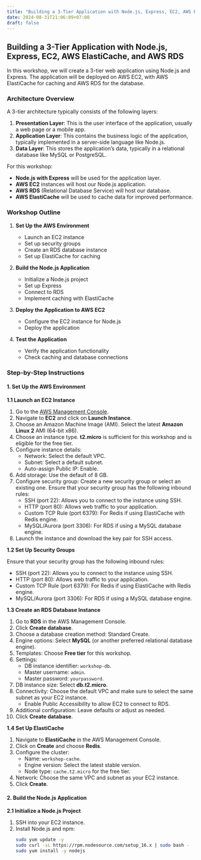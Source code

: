 ```yaml
---
title: "Building a 3-Tier Application with Node.js, Express, EC2, AWS ElastiCache, and AWS RDS"
date: 2024-08-31T21:06:09+07:00
draft: false
---
```


## Building a 3-Tier Application with Node.js, Express, EC2, AWS ElastiCache, and AWS RDS

In this workshop, we will create a 3-tier web application using Node.js and Express. The application will be deployed on AWS EC2, with AWS ElastiCache for caching and AWS RDS for the database.

### Architecture Overview

A 3-tier architecture typically consists of the following layers:

1. **Presentation Layer**: This is the user interface of the application, usually a web page or a mobile app.
2. **Application Layer**: This contains the business logic of the application, typically implemented in a server-side language like Node.js.
3. **Data Layer**: This stores the application’s data, typically in a relational database like MySQL or PostgreSQL.

For this workshop:
- **Node.js with Express** will be used for the application layer.
- **AWS EC2** instances will host our Node.js application.
- **AWS RDS** (Relational Database Service) will host our database.
- **AWS ElastiCache** will be used to cache data for improved performance.

### Workshop Outline

1. **Set Up the AWS Environment**
   - Launch an EC2 instance
   - Set up security groups
   - Create an RDS database instance
   - Set up ElastiCache for caching

2. **Build the Node.js Application**
   - Initialize a Node.js project
   - Set up Express
   - Connect to RDS
   - Implement caching with ElastiCache

3. **Deploy the Application to AWS EC2**
   - Configure the EC2 instance for Node.js
   - Deploy the application

4. **Test the Application**
   - Verify the application functionality
   - Check caching and database connections

### Step-by-Step Instructions

#### 1. Set Up the AWS Environment

**1.1 Launch an EC2 Instance**

1. Go to the [AWS Management Console](https://aws.amazon.com/console/).
2. Navigate to **EC2** and click on **Launch Instance**.
3. Choose an Amazon Machine Image (AMI). Select the latest **Amazon Linux 2** AMI (64-bit x86).
4. Choose an instance type. **t2.micro** is sufficient for this workshop and is eligible for the free tier.
5. Configure instance details:
   - Network: Select the default VPC.
   - Subnet: Select a default subnet.
   - Auto-assign Public IP: Enable.
6. Add storage: Use the default of 8 GB.
7. Configure security group: Create a new security group or select an existing one.
   Ensure that your security group has the following inbound rules:
   - SSH (port 22): Allows you to connect to the instance using SSH.
   - HTTP (port 80): Allows web traffic to your application.
   - Custom TCP Rule (port 6379): For Redis if using ElastiCache with Redis engine.
   - MySQL/Aurora (port 3306): For RDS if using a MySQL database engine.
8. Launch the instance and download the key pair for SSH access.

**1.2 Set Up Security Groups**

Ensure that your security group has the following inbound rules:
- SSH (port 22): Allows you to connect to the instance using SSH.
- HTTP (port 80): Allows web traffic to your application.
- Custom TCP Rule (port 6379): For Redis if using ElastiCache with Redis engine.
- MySQL/Aurora (port 3306): For RDS if using a MySQL database engine.

**1.3 Create an RDS Database Instance**

1. Go to **RDS** in the AWS Management Console.
2. Click **Create database**.
3. Choose a database creation method: Standard Create.
4. Engine options: Select **MySQL** (or another preferred relational database engine).
5. Templates: Choose **Free tier** for this workshop.
6. Settings:
   - DB instance identifier: `workshop-db`.
   - Master username: `admin`.
   - Master password: `yourpassword`.
7. DB instance size: Select **db.t2.micro**.
8. Connectivity: Choose the default VPC and make sure to select the same subnet as your EC2 instance.
   - Enable Public Accessibility to allow EC2 to connect to RDS.
9. Additional configuration: Leave defaults or adjust as needed.
10. Click **Create database**.

**1.4 Set Up ElastiCache**

1. Navigate to **ElastiCache** in the AWS Management Console.
2. Click on **Create** and choose **Redis**.
3. Configure the cluster:
   - Name: `workshop-cache`.
   - Engine version: Select the latest stable version.
   - Node type: `cache.t2.micro` for the free tier.
4. Network: Choose the same VPC and subnet as your EC2 instance.
5. Click **Create**.

#### 2. Build the Node.js Application

**2.1 Initialize a Node.js Project**

1. SSH into your EC2 instance.
2. Install Node.js and npm:
   ```bash
   sudo yum update -y
   sudo curl -sL https://rpm.nodesource.com/setup_16.x | sudo bash -
   sudo yum install -y nodejs
